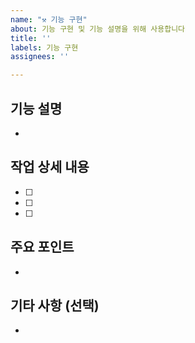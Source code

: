 ```yaml
---
name: "⚒️ 기능 구현"
about: 기능 구현 및 기능 설명을 위해 사용합니다
title: ''
labels: 기능 구현
assignees: ''

---
```


<!-- assignee는 본인으로, milestone 링크하기, 라벨 달기 잊지마세요-->
## 기능 설명
<!-- 추가하려는 기능에 대해 간결하게 설명해주세요-->
- 

## 작업 상세 내용
- [ ] 
- [ ] 
- [ ] 

## 주요 포인트
-

## 기타 사항 (선택)
-
